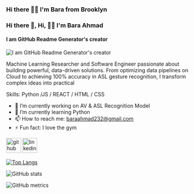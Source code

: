 ### Hi there ✌🏿 I'm Bara from Brooklyn

### Hi there 👋, Hi, ✌🏿 I'm Bara Ahmad
#### I am GitHub Readme Generator's creator
![I am GitHub Readme Generator's creator](https://arturssmirnovs.github.io/github-profile-readme-generator/images/banner.png)

 Machine Learning Researcher and Software Engineer passionate about building powerful, data-driven solutions. From optimizing data pipelines on Cloud to achieving 100% accuracy in ASL gesture recognition, I transform complex ideas into practical

Skills: Python /JS / REACT / HTML / CSS

- 🔭 I’m currently working on AV & ASL Recognition Model 
- 🌱 I’m currently learning Python  
- 📫 How to reach me: baraahmad232@gmail.com 
- ⚡ Fun fact: I love the gym 


[<img src='https://cdn.jsdelivr.net/npm/simple-icons@3.0.1/icons/github.svg' alt='github' height='40'>](https://github.com/https://github.com/bara080)  [<img src='https://cdn.jsdelivr.net/npm/simple-icons@3.0.1/icons/linkedin.svg' alt='linkedin' height='40'>](https://www.linkedin.com/in/https://www.linkedin.com/in/abaramoh//)  

[![Top Langs](https://github-readme-stats.vercel.app/api/top-langs/?username=https://github.com/bara080)](https://github.com/anuraghazra/github-readme-stats)

![GitHub stats](https://github-readme-stats.vercel.app/api?username=https://github.com/bara080&show_icons=true)  

![GitHub metrics](https://metrics.lecoq.io/https://github.com/bara080)  

